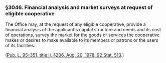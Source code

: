 ### §3046. Financial analysis and market surveys at request of eligible cooperative ###

The Office may, at the request of any eligible cooperative, provide a financial analysis of the applicant's capital structure and needs and its cost of operations, survey the market for the goods or services the cooperative makes or desires to make available to its members or patrons or the users of its facilities.

([Pub. L. 95–351, title II, §206, Aug. 20, 1978, 92 Stat. 513](/statviewer.htm?volume=92&page=513).)